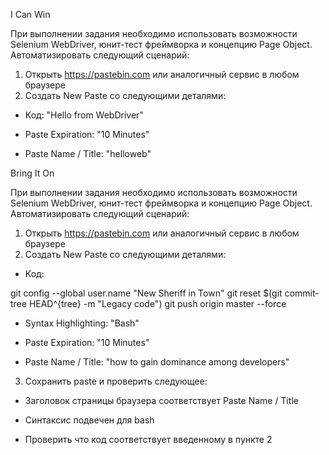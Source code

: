 I Can Win

При выполнении задания необходимо использовать возможности Selenium WebDriver, юнит-тест фреймворка и концепцию Page Object. Автоматизировать следующий сценарий:

1. Открыть https://pastebin.com или аналогичный сервис в любом браузере
2. Создать New Paste со следующими деталями:
* Код: "Hello from WebDriver"

* Paste Expiration: "10 Minutes"

* Paste Name / Title: "helloweb"


Bring It On

При выполнении задания необходимо использовать возможности Selenium WebDriver, юнит-тест фреймворка и концепцию Page Object. Автоматизировать следующий сценарий:

1. Открыть https://pastebin.com  или аналогичный сервис в любом браузере
2. Создать New Paste со следующими деталями:
* Код:

git config --global user.name  "New Sheriff in Town"
git reset $(git commit-tree HEAD^{tree} -m "Legacy code")
git push origin master --force
* Syntax Highlighting: "Bash"

* Paste Expiration: "10 Minutes"

* Paste Name / Title: "how to gain dominance among developers"
3. Сохранить paste и проверить следующее:

* Заголовок страницы браузера соответствует Paste Name / Title

* Синтаксис подвечен для bash

* Проверить что код соответствует введенному в пункте 2